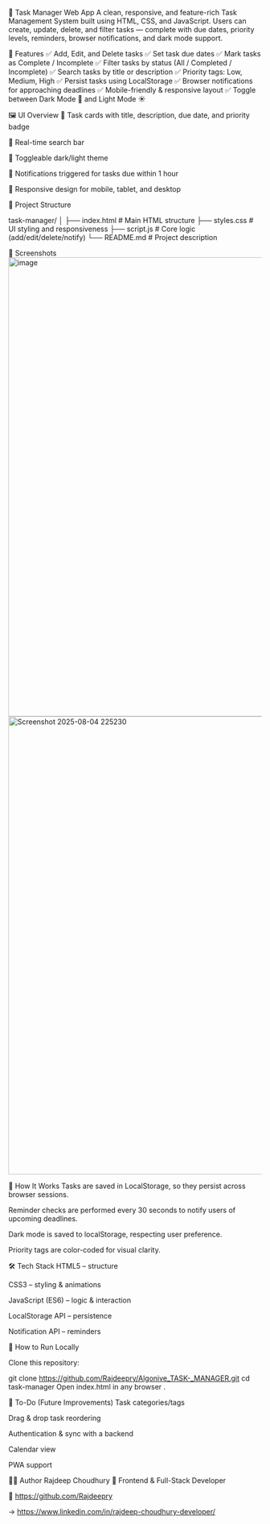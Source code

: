 📝 Task Manager Web App
A clean, responsive, and feature-rich Task Management System built using HTML, CSS, and JavaScript. Users can create, update, delete, and filter tasks — complete with due dates, priority levels, reminders, browser notifications, and dark mode support.

🚀 Features
✅ Add, Edit, and Delete tasks
✅ Set task due dates
✅ Mark tasks as Complete / Incomplete
✅ Filter tasks by status (All / Completed / Incomplete)
✅ Search tasks by title or description
✅ Priority tags: Low, Medium, High
✅ Persist tasks using LocalStorage
✅ Browser notifications for approaching deadlines
✅ Mobile-friendly & responsive layout
✅ Toggle between Dark Mode 🌙 and Light Mode ☀️

🖼️ UI Overview
📆 Task cards with title, description, due date, and priority badge

🔎 Real-time search bar

🎨 Toggleable dark/light theme

🔔 Notifications triggered for tasks due within 1 hour

📱 Responsive design for mobile, tablet, and desktop

📁 Project Structure


task-manager/
│
├── index.html         # Main HTML structure
├── styles.css         # UI styling and responsiveness
├── script.js          # Core logic (add/edit/delete/notify)
└── README.md          # Project description

📸 Screenshots
<img width="940" height="912" alt="image" src="https://github.com/user-attachments/assets/6652d81f-6ef8-4b77-9fa0-da95bbf9abd2" />
<img width="935" height="910" alt="Screenshot 2025-08-04 225230" src="https://github.com/user-attachments/assets/449c4ccf-64e8-4c55-8068-7422a96a9d7f" />



🧠 How It Works
Tasks are saved in LocalStorage, so they persist across browser sessions.

Reminder checks are performed every 30 seconds to notify users of upcoming deadlines.

Dark mode is saved to localStorage, respecting user preference.

Priority tags are color-coded for visual clarity.

🛠️ Tech Stack
HTML5 – structure

CSS3 – styling & animations

JavaScript (ES6) – logic & interaction

LocalStorage API – persistence

Notification API – reminders

🧪 How to Run Locally

Clone this repository:


git clone https://github.com/Rajdeepry/Algonive_TASK-_MANAGER.git
cd task-manager
Open index.html in any browser .

📌 To-Do (Future Improvements)
Task categories/tags

Drag & drop task reordering

Authentication & sync with a backend

Calendar view

PWA support

🧑‍💻 Author
Rajdeep Choudhury
💼 Frontend & Full-Stack Developer

🔗 https://github.com/Rajdeepry


-> https://www.linkedin.com/in/rajdeep-choudhury-developer/

